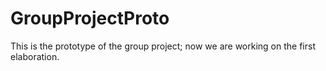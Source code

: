 # GroupProjectProto
This is the prototype of the group project;
now we are working on the first elaboration.

